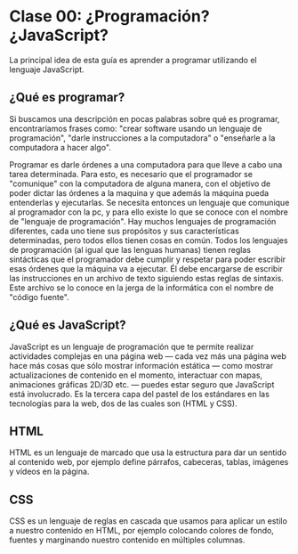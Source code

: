 # Clase 00: ¿Programación? ¿JavaScript?

La principal idea de esta guía es aprender a programar utilizando el lenguaje JavaScript.

## ¿Qué es programar?

Si buscamos una descripción en pocas palabras sobre qué es programar, encontraríamos frases como: "crear software usando un lenguaje de programación", "darle instrucciones a la computadora" o "enseñarle a la computadora a hacer algo".

Programar es darle órdenes a una computadora para que lleve a cabo una tarea determinada. Para esto, es necesario que el programador se "comunique" con la computadora de alguna manera, con el objetivo de poder dictar las órdenes a la maquina y que además la máquina pueda entenderlas y ejecutarlas. Se necesita entonces un lenguaje que comunique al programador con la pc, y para ello existe lo que se conoce con el nombre de "lenguaje de programación". Hay muchos lenguajes de programación diferentes, cada uno tiene sus propósitos y sus características determinadas, pero todos ellos tienen cosas en común. Todos los lenguajes de programación (al igual que las lenguas humanas) tienen reglas sintácticas que el programador debe cumplir y respetar para poder escribir esas órdenes que la máquina va a ejecutar. Él debe encargarse de escribir las instrucciones en un archivo de texto siguiendo estas reglas de sintaxis. Este archivo se lo conoce en la jerga de la informática con el nombre de "código fuente".

## ¿Qué es JavaScript?

JavaScript es un lenguaje de programación que te permite realizar actividades complejas en una página web —  cada vez más una página web hace más cosas que sólo mostrar información estática — como mostrar actualizaciones de contenido en el momento, interactuar con mapas, animaciones gráficas 2D/3D etc. — puedes estar seguro que JavaScript está involucrado. Es la tercera capa del pastel de los estándares en las tecnologías para la web, dos de las cuales son (HTML y CSS).

## HTML

HTML es un lenguaje de marcado que usa la estructura para dar un sentido al contenido web, por ejemplo define párrafos, cabeceras, tablas, imágenes y vídeos en la página.

## CSS
CSS es un lenguaje de reglas en cascada que usamos para aplicar un estilo a nuestro contenido en HTML, por ejemplo colocando colores de fondo, fuentes y marginando nuestro contenido en múltiples columnas.
